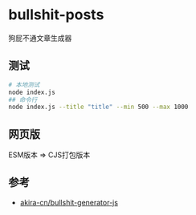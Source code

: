 # bullshit-posts

狗屁不通文章生成器

## 测试

```bash
# 本地测试
node index.js
## 命令行
node index.js --title "title" --min 500 --max 1000 
```

## 网页版

ESM版本 => CJS打包版本

## 参考
- [akira-cn/bullshit-generator-js](https://github.com/akira-cn/bullshit-generator-js)
